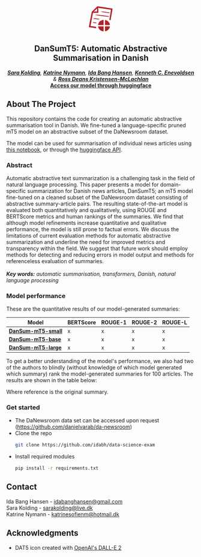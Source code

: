<div id="top"></div>
<div align="center">
    <img src="data/logo_DanSumT5.png" alt="Logo" width="70" height="70">
<h2 align="center">DanSumT5: Automatic Abstractive Summarisation in Danish</h3>

  <em><a href="https://github.com/sarakolding"><strong>Sara Kolding</strong></a>, <a href="https://github.com/katrinenymann"><strong>Katrine Nymann</strong></a>, <a href="https://github.com/idabh"><strong>Ida Bang Hansen</strong></a>, <a href="https://github.com/KennethEnevoldsen"><strong>Kenneth C. Enevoldsen</strong></a> & <a href="https://github.com/rdkm89"><strong>Ross Deans Kristensen-McLachlan</strong></a></em>
  <br />
    <a href="https://huggingface.co/sarakolding/daT5-summariser"><strong>Access our model through huggingface</strong></a>
    <br />
  </p>
</div>

## About The Project

This repository contains the code for creating an automatic abstractive summarisation tool in Danish. We fine-tuned a language-specific pruned mT5 model on an abstractive subset of the DaNewsroom dataset.

The model can be used for summarisation of individual news articles using [this notebook](https://github.com/idabh/data-science-exam/blob/main/generate_summary.ipynb), or through the [huggingface API](https://huggingface.co/sarakolding/daT5-summariser).

### Abstract
Automatic abstractive text summarization
is a challenging task in the field of natural language processing. This paper
presents a model for domain-specific summarization for Danish news articles, DanSumT5; an mT5 model fine-tuned on a
cleaned subset of the DaNewsroom dataset
consisting of abstractive summary-article
pairs. The resulting state-of-the-art model
is evaluated both quantitatively and qualitatively, using ROUGE and BERTScore
metrics and human rankings of the summaries. We find that although model refinements increase quantitative and qualitative performance, the model is still prone
to factual errors. We discuss the limitations of current evaluation methods for automatic abstractive summarization and underline the need for improved metrics and
transparency within the field. We suggest that future work should employ methods for detecting and reducing errors in
model output and methods for referenceless evaluation of summaries. <br>
<br>
***Key words:** automatic summarisation, transformers, Danish, natural language processing*

### Model performance
These are the quantitative results of our model-generated summaries:

| Model | BERTScore | ROUGE-1 | ROUGE-2 | ROUGE-L |
| ------------- | ------------- | ------------- | ------------- | ------------- |
| <a href="https://huggingface.co/Danish-summarisation/DanSum-mT5-small"> **DanSum-mT5-small** </a> | x  | x  | x  | x  |
| <a href="https://huggingface.co/Danish-summarisation/DanSum-mT5-base"> **DanSum-mT5-base** | x  | x  | x  | x  |
| <a href="https://huggingface.co/Danish-summarisation/DanSum-mT5-large"> **DanSum-mT5-large** | x  | x  | x  | x  |

To get a better understanding of the model's performance, we also had two of the authors to blindly (without knowledge of which model generated which summary) rank the model-generated summaries for 100 articles. The results are shown in the table below:


Where reference is the original summary.




### Get started
* The DaNewsroom data set can be accessed upon request (https://github.com/danielvarab/da-newsroom)
* Clone the repo
   ```sh
   git clone https://github.com/idabh/data-science-exam
   ```
* Install required modules
  ```sh
  pip install -r requirements.txt
  ```

## Contact
Ida Bang Hansen - idabanghansen@gmail.com
<br />
Sara Kolding - sarakolding@live.dk
<br />
Katrine Nymann - katrinesofienm@hotmail.dk

## Acknowledgments
*  DAT5 icon created with [OpenAI's DALL-E 2](https://openai.com/dall-e-2/)

